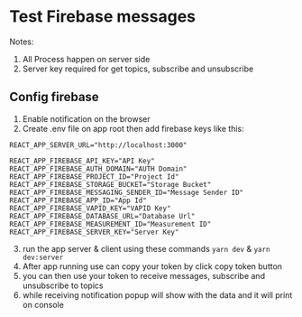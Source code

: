 # Test Firebase messages

Notes: 
1) All Process happen on server side
2) Server key required for get topics, subscribe and unsubscribe

## Config firebase
1) Enable notification on the browser
2) Create .env file on app root then add firebase keys like this:

```env
REACT_APP_SERVER_URL="http://localhost:3000"

REACT_APP_FIREBASE_API_KEY="API Key"
REACT_APP_FIREBASE_AUTH_DOMAIN="AUTH Domain"
REACT_APP_FIREBASE_PROJECT_ID="Project Id"
REACT_APP_FIREBASE_STORAGE_BUCKET="Storage Bucket"
REACT_APP_FIREBASE_MESSAGING_SENDER_ID="Message Sender ID"
REACT_APP_FIREBASE_APP_ID="App Id"
REACT_APP_FIREBASE_VAPID_KEY="VAPID Key"
REACT_APP_FIREBASE_DATABASE_URL="Database Url"
REACT_APP_FIREBASE_MEASUREMENT_ID="Measurement ID"
REACT_APP_FIREBASE_SERVER_KEY="Server Key"
```

3) run the app server & client using these commands ```yarn dev``` & ```yarn dev:server```
4) After app running use can copy your token by click copy token button
5) you can then use your token to receive messages, subscribe and unsubscribe  to topics
6) while receiving notification popup will show with the data and it will print on console 
